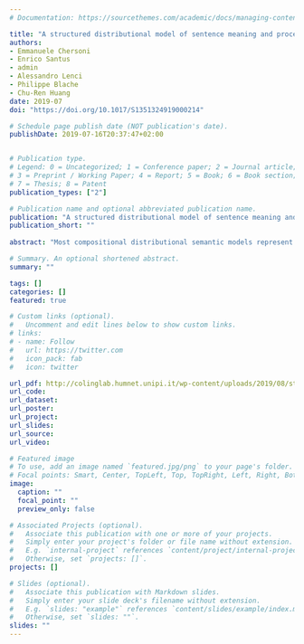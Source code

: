 ```yaml
---
# Documentation: https://sourcethemes.com/academic/docs/managing-content/

title: "A structured distributional model of sentence meaning and processing"
authors:
- Emmanuele Chersoni
- Enrico Santus
- admin
- Alessandro Lenci
- Philippe Blache
- Chu-Ren Huang
date: 2019-07
doi: "https://doi.org/10.1017/S1351324919000214"

# Schedule page publish date (NOT publication's date).
publishDate: 2019-07-16T20:37:47+02:00


# Publication type.
# Legend: 0 = Uncategorized; 1 = Conference paper; 2 = Journal article;
# 3 = Preprint / Working Paper; 4 = Report; 5 = Book; 6 = Book section;
# 7 = Thesis; 8 = Patent
publication_types: ["2"]

# Publication name and optional abbreviated publication name.
publication: "A structured distributional model of sentence meaning and processing"
publication_short: ""
 
abstract: "Most compositional distributional semantic models represent sentence meaning with a single vector. In this paper, we propose a structured distributional model (SDM) that combines word embeddings with formal semantics and is based on the assumption that sentences represent events and situations. The semantic representation of a sentence is a formal structure derived from discourse representation theory and containing distributional vectors. This structure is dynamically and incrementally built by integrating knowledge about events and their typical participants, as they are activated by lexical items. Event knowledge is modelled as a graph extracted from parsed corpora and encoding roles and relationships between participants that are represented as distributional vectors. SDM is grounded on extensive psycholinguistic research showing that generalized knowledge about events stored in semantic memory plays a key role in sentence comprehension. We evaluate SDM on two recently introduced compositionality data sets, and our results show that combining a simple compositional model with event knowledge constantly improves performances, even with dif ferent types of word embeddings."

# Summary. An optional shortened abstract.
summary: ""

tags: []
categories: []
featured: true

# Custom links (optional).
#   Uncomment and edit lines below to show custom links.
# links:
# - name: Follow
#   url: https://twitter.com
#   icon_pack: fab
#   icon: twitter

url_pdf: http://colinglab.humnet.unipi.it/wp-content/uploads/2019/08/structured_distributional_model_of_sentence_meaning_and_processing.pdf
url_code: 
url_dataset:
url_poster:
url_project:
url_slides:
url_source:
url_video:

# Featured image
# To use, add an image named `featured.jpg/png` to your page's folder. 
# Focal points: Smart, Center, TopLeft, Top, TopRight, Left, Right, BottomLeft, Bottom, BottomRight.
image:
  caption: ""
  focal_point: ""
  preview_only: false

# Associated Projects (optional).
#   Associate this publication with one or more of your projects.
#   Simply enter your project's folder or file name without extension.
#   E.g. `internal-project` references `content/project/internal-project/index.md`.
#   Otherwise, set `projects: []`.
projects: []

# Slides (optional).
#   Associate this publication with Markdown slides.
#   Simply enter your slide deck's filename without extension.
#   E.g. `slides: "example"` references `content/slides/example/index.md`.
#   Otherwise, set `slides: ""`.
slides: ""
---
```

